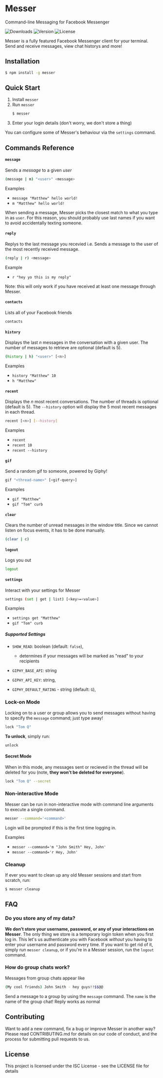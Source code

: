 # Messer

Command-line Messaging for Facebook Messenger

![Downloads](https://img.shields.io/npm/dm/messer.svg)
![Version](https://img.shields.io/npm/v/messer.svg)
![License](https://img.shields.io/npm/l/messer.svg)

Messer is a fully featured Facebook Messenger client for your terminal. Send and receive messages, view chat historys and more!

## Installation

```bash
$ npm install -g messer
```

## Quick Start

1. Install `messer`
2. Run `messer`
   ```bash
   $ messer
   ```
3. Enter your login details (don't worry, we don't store a thing)

You can configure some of Messer's behaviour via the `settings` command.

## Commands Reference

#### `message`

Sends a _message_ to a given _user_

```bash
(message | m) "<user>" <message>
```

Examples

- `message "Matthew" hello world!`
- `m "Matthew" hello world!`

When sending a message, Messer picks the closest match to what you type in as `user`. For this reason, you should probably use last names if you want to avoid accidentally texting someone.

#### `reply`

Replys to the last message you recevied i.e. Sends a message to the user of the most recently received message.

```bash
(reply | r) <message>
```

Example

- `r "hey yo this is my reply"`

Note: this will only work if you have received at least one message through Messer.

#### `contacts`

Lists all of your Facebook friends

```bash
contacts
```

#### `history`

Displays the last _n_ messages in the conversation with a given user. The number of messages to retrieve are optional (default is 5).

```bash
(history | h) "<user>" [<n>]
```

Examples

- `history "Matthew" 10`
- `h "Matthew"`

#### `recent`

Displays the _n_ most recent conversations. The number of threads is optional (default is 5).
The `--history` option will display the 5 most recent messages in each thread.

```bash
recent [<n>] [--history]
```

Examples

- `recent`
- `recent 10`
- `recent --history`

#### `gif`

Send a random gif to someone, powered by Giphy!

```bash
gif "<thread-name>" [<gif-query>]
```

Examples

- `gif "Matthew"`
- `gif "Tom" curb`

#### `clear`

Clears the number of unread messages in the window title. Since we cannot listen on focus events, it has to be done manually.

```bash
(clear | c)
```

#### `logout`

Logs you out

```bash
logout
```

#### `settings`

Interact with your settings for Messer

```bash
settings (set | get | list) [<key>=<value>]
```

Examples

- `settings get "Matthew"`
- `gif "Tom" curb`

##### Supported Settings

- `SHOW_READ`: boolean (default: `false`),

  - determines if your messages will be marked as "read" to your recipients

- `GIPHY_BASE_API`: string
- `GIPHY_API_KEY`: string,
- `GIPHY_DEFAULT_RATING` - string (default: `G`),

### Lock-on Mode

Locking on to a user or group allows you to send messages without having to specify the `message` command; just type away!

```bash
lock "Tom Q"
```

**To unlock**, simply run:

```bash
unlock
```

#### Secret Mode

When in this mode, any messages sent or recieved in the thread will be deleted for you (note, **they won't be deleted for everyone**).

```bash
lock "Tom Q" --secret
```

### Non-interactive Mode

Messer can be run in non-interactive mode with command line arguments to execute a single command.

```bash
messer --command='<command>'
```

Login will be prompted if this is the first time logging in.

Examples

- `messer --command='m "John Smith" Hey, John'`
- `messer --command='r Hey, John'`

### Cleanup

If ever you want to clean up any old Messer sessions and start from scratch, run:

```bash
$ messer cleanup
```

## FAQ

### Do you store any of my data?

**We don't store your username, password, or any of your interactions on Messer**. The only thing we store is a temporary login token when you first log in. This let's us authenticate you with Facebook _without_ you having to enter your username and password every time. If you want to get rid of it, simply run `messer cleanup`, or if you're in a Messer session, run the `logout` command.

### How do group chats work?

Messages from group chats appear like

```bash
(My cool friends) John Smith - hey guys!!$$@@
```

Send a message to a group by using the `message` command. The `name` is the name of the group chat! Reply works as normal

## Contributing

Want to add a new command, fix a bug or improve Messer in another way? Please read CONTRIBUTING.md for details on our code of conduct, and the process for submitting pull requests to us.

## License

This project is licensed under the ISC License - see the LICENSE file for details
